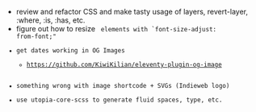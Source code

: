 - review and refactor CSS and make tasty usage of layers, revert-layer, :where, :is, :has, etc.
- figure out how to resize <code> elements with `font-size-adjust: from-font;"
- get dates working in OG Images
    - https://github.com/KiwiKilian/eleventy-plugin-og-image
- something wrong with image shortcode + SVGs (Indieweb logo)
- use utopia-core-scss to generate fluid spaces, type, etc.
